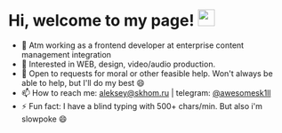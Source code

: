 <!--- ![Social banner for awesomesk1ll](https://github.com/awesomesk1ll/about/blob/main/banner.svg) --->

# Hi, welcome to my page! <img src="https://raw.githubusercontent.com/MartinHeinz/MartinHeinz/master/wave.gif" width="30px" style="max-width:100%;">

- 🔭  Atm working as a frontend developer at enterprise content management integration
- 🤩  Interested in WEB, design, video/audio production.
- 💬  Open to requests for moral or other feasible help. Won't always be able to help, but I'll do my best 😄
- 📫  How to reach me: [aleksey@skhom.ru](mailto:aleksey@skhom.ru) | telegram: [@awesomesk1ll](https://t.me/awesomesk1ll)
- ⚡  Fun fact: I have a blind typing with 500+ chars/min. But also i'm slowpoke 😄
